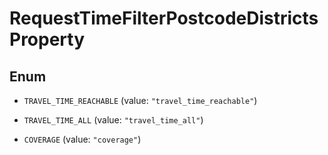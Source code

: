 

# RequestTimeFilterPostcodeDistrictsProperty

## Enum


* `TRAVEL_TIME_REACHABLE` (value: `"travel_time_reachable"`)

* `TRAVEL_TIME_ALL` (value: `"travel_time_all"`)

* `COVERAGE` (value: `"coverage"`)



